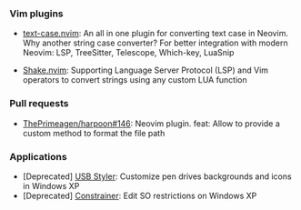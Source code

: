 ### Vim plugins

- [text-case.nvim](https://github.com/johmsalas/text-case.nvim): An all in one plugin for converting text case in Neovim. Why another string case converter? For better integration with modern Neovim: LSP, TreeSitter, Telescope, Which-key, LuaSnip

- [Shake.nvim](https://github.com/johmsalas/shake.nvim): Supporting Language Server Protocol (LSP) and Vim operators to convert strings using any custom LUA function

### Pull requests

- [ThePrimeagen/harpoon#146](https://github.com/ThePrimeagen/harpoon/pull/146): Neovim plugin. feat: Allow to provide a custom method to format the file path

### Applications

- \[Deprecated\] [USB Styler](https://github.com/johmsalas/USB-Styler): Customize pen drives backgrounds and icons in Windows XP
- \[Deprecated\] [Constrainer](https://github.com/johmsalas/Constrainer): Edit SO restrictions on Windows XP

<!--
**johmsalas/johmsalas** is a ✨ _special_ ✨ repository because its `README.md` (this file) appears on your GitHub profile.

Here are some ideas to get you started:

- 🔭 I’m currently working on ...
- 🌱 I’m currently learning ...
- 👯 I’m looking to collaborate on ...
- 🤔 I’m looking for help with ...
- 💬 Ask me about ...
- 📫 How to reach me: ...
- 😄 Pronouns: ...
- ⚡ Fun fact: ...
-->
